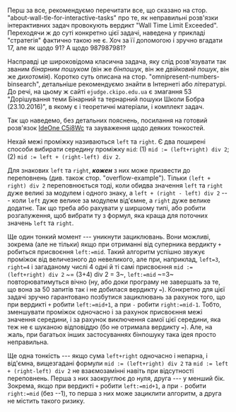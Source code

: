 ﻿Перш за все, рекомендуємо перечитати все, що сказано на стор. "about-wall-tle-for-interactive-tasks" про те, як неправильні розв'язки інтерактивних задач провокують вердикт "Wall Time Limit Exceeded". Переходячи ж до суті конкретно цієї задачі, наведена у прикладі "стратегія" фактично такою не є. Хоч за її допомогою і зручно вгадати 17, але як щодо 91? А щодо 987987981?

Насправді це широковідома класична задача, яку слід розв'язувати так званим *бінарним пошуком* (він же *бінпошук*, він же *двійковий пошук*, він же *дихотомія*). Коротко суть описана на стор. "omnipresent-numbers-binsearch", детальніше рекомендуємо знайти в Інтернеті або літературі. До речі, на цьому ж сайті `ejudge.ckipo.edu.ua` є змагання 53 "Дорішування теми Бiнарний та тернарний пошуки Школи Бобра (23.10.2016)", в якому є і теоретичні матеріали, і комплект задач.

Так що наведемо, без детальних пояснень, посилання на готовий розв'язок [IdeOne C5i8Wc](https://ideone.com/C5i8Wc) та зауваження щодо деяких тонкостей.

Нехай межі проміжку називаються `left` та `right`. Є два поширені способи вибирати середину проміжку `mid`:
(1) `mid := (left+right) div 2`;
(2) `mid := left + (right-left) div 2`.

Для знакових `left` та `right`, ***кожен*** з них може призвести до переповнень (див. також стор. "overflow-example"). Тільки `(left + right) div 2` переповнюється тоді, коли обидва значення `left` та `right` дуже великі за модулем і одного знаку, а `left + (right - left) div 2` --- коли `left` дуже велике за модулем від'ємне, а `right` дуже велике додатнє. Так що треба або рахувати у ширшому типі, або робити розгалуження, щоб вибрати ту з формул, яка краща для поточних значень `left` та `right`.

Ще один тонкий момент --- уникнути зациклювань. Вони можливі, зокрема (але не тільки) якщо при отриманні від суперника вердикту `+` робиться присвоєння `left:=mid`. Такий алгоритм успішно звужує проміжок від величезного до невеликого, але при, наприклад, `left=3`, `right=4` і загаданому числі 4 одні й ті самі присвоєння `mid := (left+right) div 2` ~= (3+4) div 2 = 3~, `left:=mid` ~=3~ повторюватимуться вічно (ну, або доки програму не завершать за те, що вона за 50 запитів так і не добилася вердикту `=`). Конкретно для цієї задачі зручно гарантовано позбутися зациклювань за рахунок того, що при вердикті `+` робити `left:=mid+1`, а при `-` робити `right:=mid-1`. Тобто, зменшувати проміжок одночасно і за рахунок присвоєння межі значення середини, і за рахунок виключення самої цієї середини, яка теж не є шуканою відповіддю (бо не отримала вердикту `=`). Але, на жаль, при багатьох інших застосуваннях бінпошуку така ідея просто неправильна.

Ще одна тонкість --- якщо сума `left+right` одночасно і непарна, і від'ємна, вищезгадані формули `mid := (left+right) div 2` та `mid := left + (right-left) div 2` не взаємозамінні навіть при відсутності переповнень. Перша з них заокруглює до нуля, друга --- у менший бік. Зокрема, якщо при вердикті `+` робити `left:=mid+1`, а при `-` робити `right:=mid` (без --1), то перша з них може зациклити алгоритм, а друга не містить такого ризику.